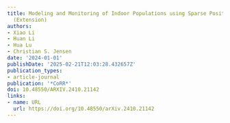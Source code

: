 ```yaml
---
title: Modeling and Monitoring of Indoor Populations using Sparse Positioning Data
  (Extension)
authors:
- Xiao Li
- Huan Li
- Hua Lu
- Christian S. Jensen
date: '2024-01-01'
publishDate: '2025-02-21T12:03:28.432657Z'
publication_types:
- article-journal
publication: '*CoRR*'
doi: 10.48550/ARXIV.2410.21142
links:
- name: URL
  url: https://doi.org/10.48550/arXiv.2410.21142
---
```

